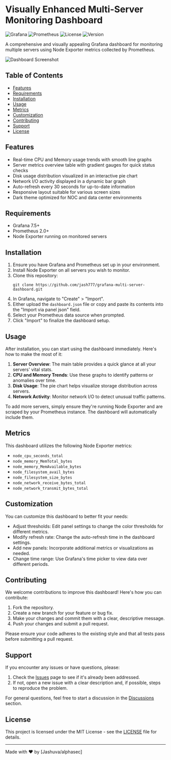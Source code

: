 # Visually Enhanced Multi-Server Monitoring Dashboard

![Grafana](https://img.shields.io/badge/Grafana-7.5%2B-orange)
![Prometheus](https://img.shields.io/badge/Prometheus-2.0%2B-red)
![License](https://img.shields.io/badge/License-MIT-blue)
![Version](https://img.shields.io/badge/Version-1.0.0-green)

A comprehensive and visually appealing Grafana dashboard for monitoring multiple servers using Node Exporter metrics collected by Prometheus.

![Dashboard Screenshot](dashboard1t.png)

## Table of Contents

- [Features](#features)
- [Requirements](#requirements)
- [Installation](#installation)
- [Usage](#usage)
- [Metrics](#metrics)
- [Customization](#customization)
- [Contributing](#contributing)
- [Support](#support)
- [License](#license)

## Features

- Real-time CPU and Memory usage trends with smooth line graphs
- Server metrics overview table with gradient gauges for quick status checks
- Disk usage distribution visualized in an interactive pie chart
- Network I/O activity displayed in a dynamic bar graph
- Auto-refresh every 30 seconds for up-to-date information
- Responsive layout suitable for various screen sizes
- Dark theme optimized for NOC and data center environments

## Requirements

- Grafana 7.5+
- Prometheus 2.0+
- Node Exporter running on monitored servers

## Installation

1. Ensure you have Grafana and Prometheus set up in your environment.
2. Install Node Exporter on all servers you wish to monitor.
3. Clone this repository:
   ```
   git clone https://github.com/jash777/grafana-multi-server-dashboard.git
   ```
4. In Grafana, navigate to "Create" > "Import".
5. Either upload the `dashboard.json` file or copy and paste its contents into the "Import via panel json" field.
6. Select your Prometheus data source when prompted.
7. Click "Import" to finalize the dashboard setup.

## Usage

After installation, you can start using the dashboard immediately. Here's how to make the most of it:

1. **Server Overview**: The main table provides a quick glance at all your servers' vital stats.
2. **CPU and Memory Trends**: Use these graphs to identify patterns or anomalies over time.
3. **Disk Usage**: The pie chart helps visualize storage distribution across servers.
4. **Network Activity**: Monitor network I/O to detect unusual traffic patterns.

To add more servers, simply ensure they're running Node Exporter and are scraped by your Prometheus instance. The dashboard will automatically include them.

## Metrics

This dashboard utilizes the following Node Exporter metrics:

- `node_cpu_seconds_total`
- `node_memory_MemTotal_bytes`
- `node_memory_MemAvailable_bytes`
- `node_filesystem_avail_bytes`
- `node_filesystem_size_bytes`
- `node_network_receive_bytes_total`
- `node_network_transmit_bytes_total`

## Customization

You can customize this dashboard to better fit your needs:

- Adjust thresholds: Edit panel settings to change the color thresholds for different metrics.
- Modify refresh rate: Change the auto-refresh time in the dashboard settings.
- Add new panels: Incorporate additional metrics or visualizations as needed.
- Change time range: Use Grafana's time picker to view data over different periods.

## Contributing

We welcome contributions to improve this dashboard! Here's how you can contribute:

1. Fork the repository.
2. Create a new branch for your feature or bug fix.
3. Make your changes and commit them with a clear, descriptive message.
4. Push your changes and submit a pull request.

Please ensure your code adheres to the existing style and that all tests pass before submitting a pull request.

## Support

If you encounter any issues or have questions, please:

1. Check the [Issues](https://github.com/jash777/grafana-multi-server-dashboard/issues) page to see if it's already been addressed.
2. If not, open a new issue with a clear description and, if possible, steps to reproduce the problem.

For general questions, feel free to start a discussion in the [Discussions](https://github.com/jash777/grafana-multi-server-dashboard/discussions) section.

## License

This project is licensed under the MIT License - see the [LICENSE](LICENSE) file for details.

---

Made with ❤️ by [Jashuva/alphasec]
